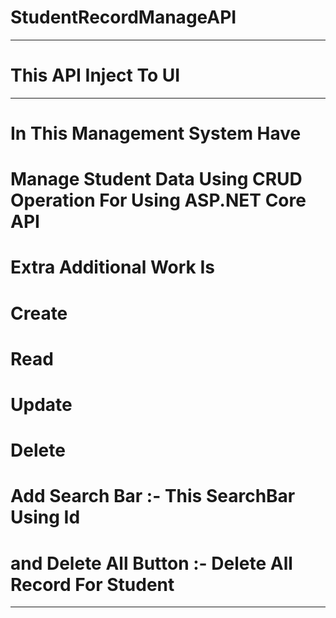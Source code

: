 # StudentRecordManageAPI
-----------------------------------------------------------------------------
 # This API Inject To UI 
------------------------------------------------------------------------------
# In This Management System Have 
# Manage Student Data Using CRUD Operation For Using ASP.NET Core API 
# Extra Additional Work Is 
# Create 
# Read 
# Update 
# Delete
# Add Search Bar :- This SearchBar Using Id 
# and Delete All Button :- Delete All Record For Student
------------------------------------------------------------------------------------
